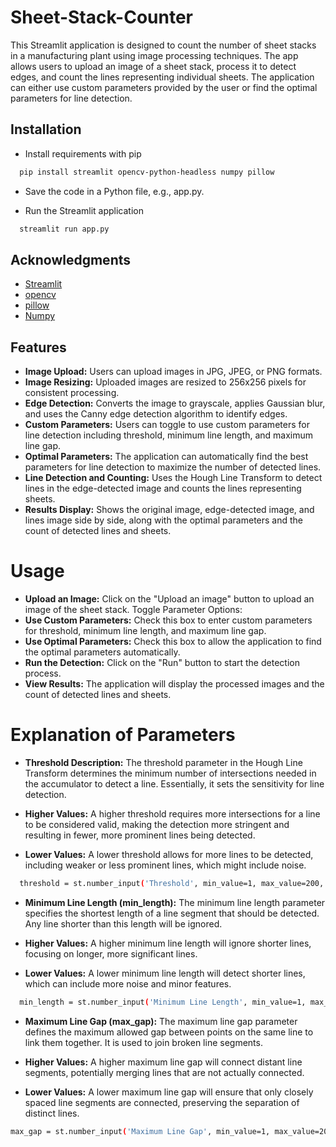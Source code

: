 # Sheet-Stack-Counter

This Streamlit application is designed to count the number of sheet stacks in a manufacturing plant using image processing techniques. The app allows users to upload an image of a sheet stack, process it to detect edges, and count the lines representing individual sheets. The application can either use custom parameters provided by the user or find the optimal parameters for line detection.



## Installation

* Install requirements with pip

```bash
  pip install streamlit opencv-python-headless numpy pillow

```

* Save the code in a Python file, e.g., app.py.

* Run the Streamlit application    

```bash
  streamlit run app.py

```

## Acknowledgments
 - [Streamlit](https://streamlit.io/)
 - [opencv](https://opencv.org/)
 - [pillow](https://pypi.org/project/pillow/)
 - [Numpy](https://numpy.org/)

## Features

- **Image Upload:** Users can upload images in JPG, JPEG, or PNG formats.
- **Image Resizing:** Uploaded images are resized to 256x256 pixels for consistent processing.
- **Edge Detection:** Converts the image to grayscale, applies Gaussian blur, and uses the Canny edge detection algorithm to identify edges.
- **Custom Parameters:** Users can toggle to use custom parameters for line detection including threshold, minimum line length, and maximum line gap.
- **Optimal Parameters:** The application can automatically find the best parameters for line detection to maximize the number of detected lines.
- **Line Detection and Counting:** Uses the Hough Line Transform to detect lines in the edge-detected image and counts the lines representing sheets.
- **Results Display:** Shows the original image, edge-detected image, and lines image side by side, along with the optimal parameters and the count of detected lines and sheets.

# Usage 

- **Upload an Image:** Click on the "Upload an image" button to upload an image of the sheet stack.
Toggle Parameter Options:
- **Use Custom Parameters:** Check this box to enter custom parameters for threshold, minimum line length, and maximum line gap.
- **Use Optimal Parameters:** Check this box to allow the application to find the optimal parameters automatically.
- **Run the Detection:** Click on the "Run" button to start the detection process.
- **View Results:** The application will display the processed images and the count of detected lines and sheets.

# Explanation of Parameters

- **Threshold Description:** 
The threshold parameter in the Hough Line Transform determines the minimum number of intersections needed in the accumulator to detect a line. Essentially, it sets the sensitivity for line detection.

- **Higher Values:** A higher threshold requires more intersections for a line to be considered valid, making the detection more stringent and resulting in fewer, more prominent lines being detected.
- **Lower Values:** A lower threshold allows for more lines to be detected, including weaker or less prominent lines, which might include noise.

```bash
  threshold = st.number_input('Threshold', min_value=1, max_value=200, value=80)
```
- **Minimum Line Length (min_length):**
The minimum line length parameter specifies the shortest length of a line segment that should be detected. Any line shorter than this length will be ignored.

- **Higher Values:** A higher minimum line length will ignore shorter lines, focusing on longer, more significant lines.
- **Lower Values:** A lower minimum line length will detect shorter lines, which can include more noise and minor features.
```bash
  min_length = st.number_input('Minimum Line Length', min_value=1, max_value=200, value=50)

```
- **Maximum Line Gap (max_gap):**
The maximum line gap parameter defines the maximum allowed gap between points on the same line to link them together. It is used to join broken line segments.

- **Higher Values:** A higher maximum line gap will connect distant line segments, potentially merging lines that are not actually connected.
- **Lower Values:** A lower maximum line gap will ensure that only closely spaced line segments are connected, preserving the separation of distinct lines.
```bash
max_gap = st.number_input('Maximum Line Gap', min_value=1, max_value=200, value=50)
```
